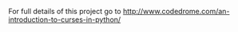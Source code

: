 For full details of this project go to
http://www.codedrome.com/an-introduction-to-curses-in-python/
